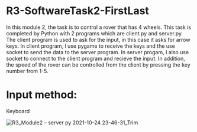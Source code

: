 # R3-SoftwareTask2-FirstLast

In this module 2, the task is to control a rover that has 4 wheels. This task is completed by Python with 2 programs which are client.py and server.py. The client program is used to ask for the input, in this case it asks for arrow keys. In client program, I use pygame to receive the keys and the use socket to send the data to the server program. In server progam, I also use socket to connect to the client program and recieve the input. In addition, the speed of the rover can be controlled from the client by pressing the key number from 1-5.

# Input method:
Keyboard

![R3_Module2 – server py 2021-10-24 23-46-31_Trim](https://user-images.githubusercontent.com/85450944/155078905-3f369f50-50ec-4d19-b5f1-63c248c8a27f.gif)
